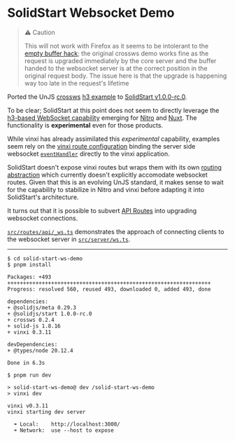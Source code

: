 # SolidStart Websocket Demo

> ⚠️ Caution
>
> This will not work with Firefox as it seems to be intolerant to the [empty buffer hack](https://github.com/peerreynders/solid-start-ws-demo/blob/main/src/server/ws.ts#L38-L40); the original crossws demo works fine as the request is upgraded immediately by the core server and the buffer handed to the websocket server is at the correct position in the original request body. The issue here is that the upgrade is happening way too late in the request's lifetime

Ported the UnJS [crossws](https://crossws.unjs.io/guide#quick-start) [h3 example](https://github.com/unjs/crossws/tree/7dacb0004c8e17baad378fa028e949f90e0fc440/examples/h3) to [SolidStart v1.0.0-rc.0](https://github.com/solidjs/solid-start/releases/tag/v1.0.0-rc.0).

To be clear; SolidStart at this point does not seem to directly leverage the [h3-based WebSocket capability](https://h3.unjs.io/guide/websocket) emerging for [Nitro](https://nitro.unjs.io/guide/websocket#opt-in-to-the-experimental-feature) and [Nuxt](https://github.com/pi0/nuxt-chat/blob/main/nuxt.config.ts).
The functionality is **experimental** even for those products.

While vinxi has already assimilated this *experimental* capability, examples seem rely on the [vinxi route configuration](https://github.com/nksaraf/vinxi/blob/4bddafe1b7e873ef691392ebaf7ea4f4875e39d4/examples/react/ssr/basic/app.config.js#L25-L31) binding the server side websocket [`eventHandler`](https://github.com/nksaraf/vinxi/blob/4bddafe1b7e873ef691392ebaf7ea4f4875e39d4/examples/react/ssr/basic/app/ws.ts#L3) directly to the vinxi application.

SolidStart doesn't expose vinxi routes but wraps them with its own [routing abstraction](https://github.com/solidjs/solid-start/blob/2d75d5fedfd11f739b03ca34decf23865868ac09/packages/start/config/index.js#L78) which currently doesn't explicitly accomodate websocket routes.
Given that this is an evolving UnJS standard, it makes sense to wait for the capability to stabilize in Nitro and vinxi before adapting it into SolidStart's architecture.

It turns out that it is possible to subvert [API Routes](https://github.com/solidjs/solid-start/blob/2d75d5fedfd11f739b03ca34decf23865868ac09/packages/start/config/index.js#L78) into upgrading websocket connections.

[`src/routes/api/_ws.ts`](src/routes/api/_ws.ts) demonstrates the approach of connecting clients to the websocket server in [`src/server/ws.ts`](src/server/ws.ts).

---

```shell
$ cd solid-start-ws-demo
$ pnpm install

Packages: +493
+++++++++++++++++++++++++++++++++++++++++++++++++++++++++++++++++
Progress: resolved 560, reused 493, downloaded 0, added 493, done

dependencies:
+ @solidjs/meta 0.29.3
+ @solidjs/start 1.0.0-rc.0
+ crossws 0.2.4
+ solid-js 1.8.16
+ vinxi 0.3.11

devDependencies:
+ @types/node 20.12.4

Done in 6.3s

$ pnpm run dev

> solid-start-ws-demo@ dev /solid-start-ws-demo
> vinxi dev

vinxi v0.3.11
vinxi starting dev server

  ➜ Local:    http://localhost:3000/
  ➜ Network:  use --host to expose
```
